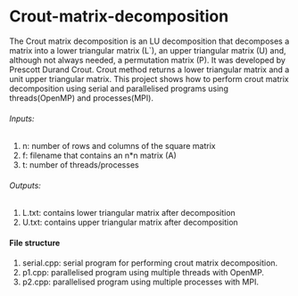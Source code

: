 # Crout-matrix-decomposition
The Crout matrix decomposition is an LU decomposition that decomposes a matrix into a lower triangular matrix (L`), an upper triangular matrix (U) and, although not always needed, a permutation matrix (P). It was developed by Prescott Durand Crout. Crout method returns a lower triangular matrix and a unit upper triangular matrix.
This project shows how to perform crout matrix decomposition using serial and parallelised programs using threads(OpenMP) and processes(MPI). 
###### Inputs:
1. n: number of rows and columns of the square matrix
2. f: filename that contains an n*n matrix (A)
3. t: number of threads/processes
###### Outputs:
1. L.txt: contains lower triangular matrix after decomposition
2. U.txt: contains upper triangular matrix after decomposition

#### File structure
1. serial.cpp: serial program for performing crout matrix decomposition. 
2. p1.cpp: parallelised program using multiple threads with OpenMP. 
3. p2.cpp: parallelised program using multiple processes with MPI. 

